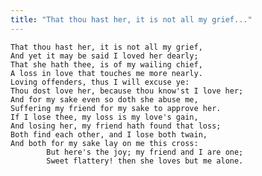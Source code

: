 ```yaml
---
title: "That thou hast her, it is not all my grief..."
---
```


	That thou hast her, it is not all my grief,
	And yet it may be said I loved her dearly;
	That she hath thee, is of my wailing chief,
	A loss in love that touches me more nearly.
	Loving offenders, thus I will excuse ye:
	Thou dost love her, because thou know'st I love her;
	And for my sake even so doth she abuse me,
	Suffering my friend for my sake to approve her.
	If I lose thee, my loss is my love's gain,
	And losing her, my friend hath found that loss;
	Both find each other, and I lose both twain,
	And both for my sake lay on me this cross:
			But here's the joy; my friend and I are one;
			Sweet flattery! then she loves but me alone.

